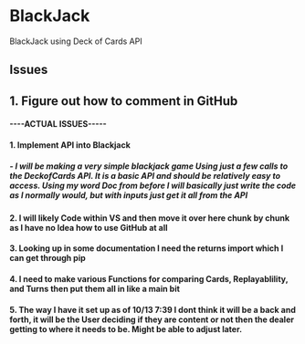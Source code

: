 # BlackJack
BlackJack using Deck of Cards API


## Issues
## 1. Figure out how to comment in GitHub
#### ----ACTUAL ISSUES-----
#### 1. Implement API into Blackjack
##### - I will be making a very simple blackjack game Using just a few calls to the DeckofCards API. It is a basic API and should be relatively easy to access. Using my word Doc from before I will basically just write the code as I normally would, but with inputs just get it all from the API
#### 2. I will likely Code within VS and then move it over here chunk by chunk as I have no Idea how to use GitHub at all
#### 3. Looking up in some documentation I need the returns import which I can get through pip
#### 4. I need to make various Functions for comparing Cards, Replayablility, and Turns then put them all in like a main bit
#### 5. The way I have it set up as of 10/13 7:39 I dont think it will be a back and forth, it will be the User deciding if they are content or not then the dealer getting to where it needs to be. Might be able to adjust later.
